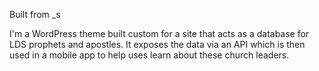 Built from _s

I'm a WordPress theme built custom for a site that acts as a database for LDS prophets and apostles. It exposes the data via an API which is then used in a mobile app to help uses learn about these church leaders.
